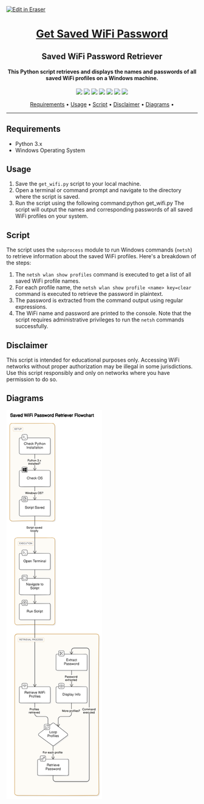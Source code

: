 <p><a target="_blank" href="https://app.eraser.io/workspace/NNvK2TSsAisLEufhr97Y" id="edit-in-eraser-github-link"><img alt="Edit in Eraser" src="https://firebasestorage.googleapis.com/v0/b/second-petal-295822.appspot.com/o/images%2Fgithub%2FOpen%20in%20Eraser.svg?alt=media&amp;token=968381c8-a7e7-472a-8ed6-4a6626da5501"></a></p>

<h1 align="center"><a href="https://github.com/ronknight/get-saved-wifi-password">Get Saved WiFi Password</a></h1>
<h2 align="center">Saved WiFi Password Retriever</h2>
<h4 align="center">This Python script retrieves and displays the names and passwords of all saved WiFi profiles on a Windows machine.
</h4>

<p align="center">
<a href="https://twitter.com/PinoyITSolution"><img src="https://img.shields.io/twitter/follow/PinoyITSolution?style=social"></a>
<a href="https://github.com/ronknight?tab=followers"><img src="https://img.shields.io/github/followers/ronknight?style=social"></a>
<a href="https://youtube.com/@PinoyITSolution"><img src="https://img.shields.io/youtube/channel/subscribers/UCeoETAlg3skyMcQPqr97omg"></a>
<a href="https://github.com/ronknight/get-saved-wifi-password/issues"><img src="https://img.shields.io/badge/contributions-welcome-brightgreen.svg?style=flat"></a>
<a href="https://github.com/ronknight/get-saved-wifi-password/blob/master/LICENSE"><img src="https://img.shields.io/badge/License-MIT-yellow.svg"></a>
<a href="#"><img src="https://img.shields.io/badge/Made%20with-Python-1f425f.svg"></a>
<a href="#"><img src="https://img.shields.io/badge/Made%20with%20%F0%9F%A4%8D%20by%20-%20Ronknight%20-%20red"></a>
</p>

<p align="center">
  <a href="#requirements">Requirements</a> •
  <a href="#usage">Usage</a> •
  <a href="#script">Script</a> •
  <a href="#disclaimer">Disclaimer</a> •
  <a href="#diagrams">Diagrams</a> •
</p>

---

## Requirements
- Python 3.x
- Windows Operating System

## Usage
1. Save the `get_wifi.py`  script to your local machine.
2. Open a terminal or command prompt and navigate to the directory where the script is saved.
3. Run the script using the following command:python get_wifi.py
The script will output the names and corresponding passwords of all saved WiFi profiles on your system.

## Script
The script uses the `subprocess` module to run Windows commands (`netsh`) to retrieve information about the saved WiFi profiles. Here's a breakdown of the steps:

1. The `netsh wlan show profiles`  command is executed to get a list of all saved WiFi profile names.
2. For each profile name, the `netsh wlan show profile <name> key=clear`  command is executed to retrieve the password in plaintext.
3. The password is extracted from the command output using regular expressions.
4. The WiFi name and password are printed to the console.
Note that the script requires administrative privileges to run the `netsh` commands successfully.

## Disclaimer
This script is intended for educational purposes only. Accessing WiFi networks without proper authorization may be illegal in some jurisdictions. Use this script responsibly and only on networks where you have permission to do so.

<!-- eraser-additional-content -->
## Diagrams
<!-- eraser-additional-files -->
<a href="/README-Saved WiFi Password Retriever Flowchart-1.eraserdiagram" data-element-id="xR26Uj-gmo42uwCSuML4X"><img src="/.eraser/NNvK2TSsAisLEufhr97Y___3Jivg2tjMecMlrHwbIVIBR8f7U03___---diagram----1de9c6967c1928a58e723a7d02dce8ed-Saved-WiFi-Password-Retriever-Flowchart.png" alt="" data-element-id="xR26Uj-gmo42uwCSuML4X" /></a>
<!-- end-eraser-additional-files -->
<!-- end-eraser-additional-content -->
<!--- Eraser file: https://app.eraser.io/workspace/NNvK2TSsAisLEufhr97Y --->